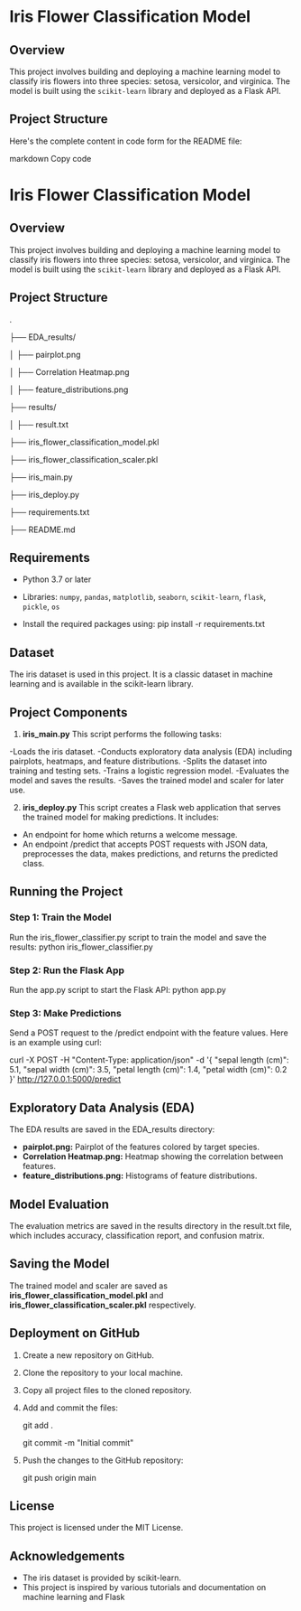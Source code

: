 # Iris Flower Classification Model

## Overview
This project involves building and deploying a machine learning model to classify iris flowers into three species: setosa, versicolor, and virginica. The model is built using the `scikit-learn` library and deployed as a Flask API.

## Project Structure

Here's the complete content in code form for the README file:

markdown
Copy code
# Iris Flower Classification Model

## Overview
This project involves building and deploying a machine learning model to classify iris flowers into three species: setosa, versicolor, and virginica. The model is built using the `scikit-learn` library and deployed as a Flask API.

## Project Structure
.

├── EDA_results/

   │ ├── pairplot.png

   │ ├── Correlation Heatmap.png

   │ ├── feature_distributions.png

├── results/

   │ ├── result.txt

├── iris_flower_classification_model.pkl

├── iris_flower_classification_scaler.pkl

├── iris_main.py

├── iris_deploy.py

├── requirements.txt

├── README.md


## Requirements
- Python 3.7 or later
- Libraries: `numpy`, `pandas`, `matplotlib`, `seaborn`, `scikit-learn`, `flask`, `pickle`, `os`

- Install the required packages using:
   pip install -r requirements.txt

## Dataset
The iris dataset is used in this project. It is a classic dataset in machine learning and is available in the scikit-learn library.

## Project Components
1. **iris_main.py**
This script performs the following tasks:

-Loads the iris dataset.
-Conducts exploratory data analysis (EDA) including pairplots, heatmaps, and feature distributions.
-Splits the dataset into training and testing sets.
-Trains a logistic regression model.
-Evaluates the model and saves the results.
-Saves the trained model and scaler for later use.

2. **iris_deploy.py**
This script creates a Flask web application that serves the trained model for making predictions. It includes:

- An endpoint for home which returns a welcome message.
- An endpoint /predict that accepts POST requests with JSON data, preprocesses the data, makes predictions, and returns the predicted class.

## Running the Project

### Step 1: Train the Model
Run the iris_flower_classifier.py script to train the model and save the results:
python iris_flower_classifier.py

### Step 2: Run the Flask App
Run the app.py script to start the Flask API:
python app.py

### Step 3: Make Predictions
Send a POST request to the /predict endpoint with the feature values. Here is an example using curl:

  curl -X POST -H "Content-Type: application/json" -d '{
    "sepal length (cm)": 5.1,
    "sepal width (cm)": 3.5,
    "petal length (cm)": 1.4,
    "petal width (cm)": 0.2
}' http://127.0.0.1:5000/predict

## Exploratory Data Analysis (EDA)
The EDA results are saved in the EDA_results directory:

- **pairplot.png:** Pairplot of the features colored by target species.
- **Correlation Heatmap.png:** Heatmap showing the correlation between features.
- **feature_distributions.png:** Histograms of feature distributions.

## Model Evaluation
The evaluation metrics are saved in the results directory in the result.txt file, which includes accuracy, classification report, and confusion matrix.

## Saving the Model
The trained model and scaler are saved as **iris_flower_classification_model.pkl** and **iris_flower_classification_scaler.pkl** respectively.

## Deployment on GitHub
1. Create a new repository on GitHub.
2. Clone the repository to your local machine.
3. Copy all project files to the cloned repository.
4. Add and commit the files:
   
    git add .
   
    git commit -m "Initial commit"
6. Push the changes to the GitHub repository:
   
    git push origin main

## License
This project is licensed under the MIT License.

## Acknowledgements
- The iris dataset is provided by scikit-learn.
- This project is inspired by various tutorials and documentation on machine learning and Flask


